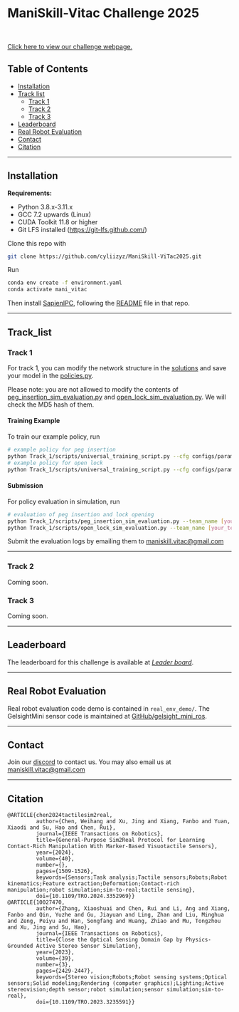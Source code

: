 
# ManiSkill-Vitac Challenge 2025
<br>

[Click here to view our challenge webpage.](https://ai-workshops.github.io/maniskill-vitac-challenge-2025/)

## **Table of Contents**

- [Installation](#installation)
- [Track list](#Track_list)
  - [Track 1](#Track-1)
  - [Track 2](#Track-2)
  - [Track 3](#Track-3)
- [Leaderboard](#leaderboard)
- [Real Robot Evaluation](#real-robot-evaluation)
- [Contact](#contact)
- [Citation](#citation)

---
## Installation

**Requirements:**

- Python 3.8.x-3.11.x
- GCC 7.2 upwards (Linux)
- CUDA Toolkit 11.8 or higher
- Git LFS installed (https://git-lfs.github.com/)


Clone this repo with

```bash
git clone https://github.com/cyliizyz/ManiSkill-ViTac2025.git
```

Run

```bash
conda env create -f environment.yaml
conda activate mani_vitac
```

Then install [SapienIPC](https://github.com/Rabbit-Hu/sapienipc-exp), following the [README](https://github.com/Rabbit-Hu/sapienipc-exp/blob/main/README.md) file in that repo.

---
## Track_list

### Track 1

For track 1, you can modify the network structure in the [solutions](Track_1%2Fsolutions) and save your model in the [policies.py](Track_1%2Fsolutions%2Fpolicies.py). 

Please note: you are not allowed to modify the contents of [peg_insertion_sim_evaluation.py](Track_1%2Fscripts%2Fpeg_insertion_sim_evaluation.py)
and [open_lock_sim_evaluation.py](Track_1%2Fscripts%2Fopen_lock_sim_evaluation.py). We will check the MD5 hash of them.

#### Training Example

To train our example policy, run

```bash
# example policy for peg insertion
python Track_1/scripts/universal_training_script.py --cfg configs/parameters/peg_insertion.yaml
# example policy for open lock
python Track_1/scripts/universal_training_script.py --cfg configs/parameters/long_open_lock.yaml
```
#### Submission 
For policy evaluation in simulation, run

```bash
# evaluation of peg insertion and lock opening
python Track_1/scripts/peg_insertion_sim_evaluation.py --team_name [your_teamname] --model_name [your_model_name] --policy_file_path [your_best_model_path]
python Track_1/scripts/open_lock_sim_evaluation.py --team_name [your_teamname] --model_name [your_model_name] --policy_file_path [your_best_model_path]
```
Submit the evaluation logs by emailing them to [maniskill.vitac@gmail.com](maniskill.vitac@gmail.com)


---

### Track 2
Coming soon.
### Track 3
Coming soon.

---
## Leaderboard

The leaderboard for this challenge is available at [*_Leader board_*](https://ai-workshops.github.io/maniskill-vitac-challenge-2025/#leaderboard).

---
## Real Robot Evaluation
Real robot evaluation code demo is contained in `real_env_demo/`. The GelsightMini sensor code is maintained at [GitHub/gelsight_mini_ros](https://github.com/RVSATHU/gelsight_mini_ros/).

---
## Contact

Join our [discord](https://discord.gg/CKucPQxQPr) to contact us. You may also email us at [maniskill.vitac@gmail.com](maniskill.vitac@gmail.com)

---
## Citation

```
@ARTICLE{chen2024tactilesim2real,
         author={Chen, Weihang and Xu, Jing and Xiang, Fanbo and Yuan, Xiaodi and Su, Hao and Chen, Rui},
         journal={IEEE Transactions on Robotics},
         title={General-Purpose Sim2Real Protocol for Learning Contact-Rich Manipulation With Marker-Based Visuotactile Sensors},
         year={2024},
         volume={40},
         number={},
         pages={1509-1526},
         keywords={Sensors;Task analysis;Tactile sensors;Robots;Robot kinematics;Feature extraction;Deformation;Contact-rich manipulation;robot simulation;sim-to-real;tactile sensing},
         doi={10.1109/TRO.2024.3352969}}
@ARTICLE{10027470,
         author={Zhang, Xiaoshuai and Chen, Rui and Li, Ang and Xiang, Fanbo and Qin, Yuzhe and Gu, Jiayuan and Ling, Zhan and Liu, Minghua and Zeng, Peiyu and Han, Songfang and Huang, Zhiao and Mu, Tongzhou and Xu, Jing and Su, Hao},
         journal={IEEE Transactions on Robotics}, 
         title={Close the Optical Sensing Domain Gap by Physics-Grounded Active Stereo Sensor Simulation}, 
         year={2023},
         volume={39},
         number={3},
         pages={2429-2447},
         keywords={Stereo vision;Robots;Robot sensing systems;Optical sensors;Solid modeling;Rendering (computer graphics);Lighting;Active stereovision;depth sensor;robot simulation;sensor simulation;sim-to-real},
         doi={10.1109/TRO.2023.3235591}}
```


